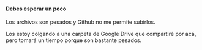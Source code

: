 #### Debes esperar un poco

Los archivos son pesados y Github no me permite subirlos. 

Los estoy colgando a una carpeta de Google Drive 
que compartiré por acá, pero tomará un tiempo porque son bastante pesados.
